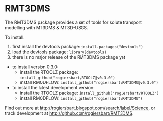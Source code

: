 RMT3DMS
=======
The RMT3DMS package provides a set of tools for solute transport modelling with MT3DMS & MT3D-USGS.

To install:

1. first install the devtools package: `install.packages("devtools")`
2. load the devtools package: `library(devtools)`
3. there is no major release of the RMT3DMS package yet
  * to install version 0.3.0:
    - install the RTOOLZ package: `install_github("rogiersbart/RTOOLZ@v0.3.0")`
    - install RMODFLOW: `install_github("rogiersbart/RMT3DMS@v0.3.0")`
  * to install the latest development version:
    - install the RTOOLZ package: `install_github("rogiersbart/RTOOLZ")`
    - install RMODFLOW: `install_github("rogiersbart/RMT3DMS")`

Find out more at http://rogiersbart.blogspot.com/search/label/Science, or track development at http://github.com/rogiersbart/RMT3DMS.